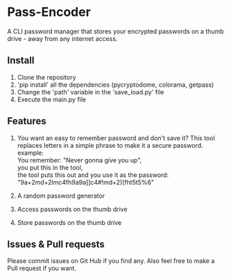 # Pass-Encoder
A CLI password manager that stores your encrypted passwords on a thumb drive - away from any internet access.

## Install
1. Clone the repository
2. 'pip install' all the dependencies (pycryptodome, colorama, getpass)
3. Change the 'path' variable in the 'save_load.py' file
4. Execute the main.py file

## Features
1. You want an easy to remember password and don't save it? This tool replaces letters in a simple phrase to make it a secure password. example:  
   You remember: "Never gonna give you up",  
   you put this in the tool,  
   the tool puts this out and you use it as the password:  
   "9a+2md+2lmc4fh9a9a]]c4#!md+2)[fht5t5%6"  

2. A random password generator

3. Access passwords on the thumb drive

4. Store passwords on the thumb drive
## Issues & Pull requests
Please commit issues on Git Hub if you find any. Also feel free to make a Pull request if you want.
